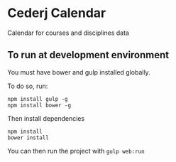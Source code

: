 
# Cederj Calendar

Calendar for courses and disciplines data

## To run at development environment

You must have bower and gulp installed globally.

To do so, run: 

```
npm install gulp -g
npm install bower -g
```

Then install dependencies

```
npm install
bower install
```

You can then run the project with `gulp web:run`